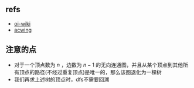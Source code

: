 ## refs

- [oi-wiki](https://oi-wiki.org/graph/tree-diameter/)
- [acwing](https://www.acwing.com/blog/content/1632/)



## 注意的点

- 对于一个顶点数为 $n$ ，边数为 $n-1$ 的无向连通图，并且从某个顶点到其他所有顶点的路径(不经过重复顶点)是唯一的，那么该图退化为一棵树
- 我们再求上述树的顶点时，dfs不需要回溯